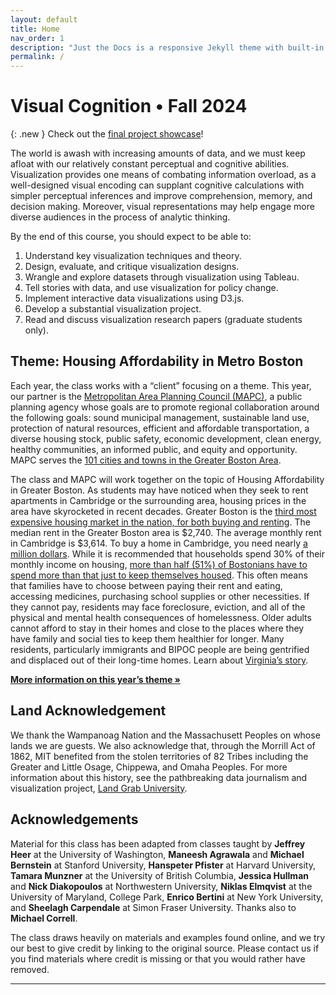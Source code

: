 ```yaml
---
layout: default
title: Home
nav_order: 1
description: "Just the Docs is a responsive Jekyll theme with built-in search that is easily customizable and hosted on GitHub Pages."
permalink: /
---
```


# Visual Cognition • Fall 2024 

{: .new }
Check out the [final project showcase](https://vis-society.github.io/final-project/showcase/)! 

The world is awash with increasing amounts of data, and we must keep afloat with our relatively constant perceptual and cognitive abilities. Visualization provides one means of combating information overload, as a well-designed visual encoding can supplant cognitive calculations with simpler perceptual inferences and improve comprehension, memory, and decision making. Moreover, visual representations may help engage more diverse audiences in the process of analytic thinking.

By the end of this course, you should expect to be able to:

1. Understand key visualization techniques and theory.
2. Design, evaluate, and critique visualization designs.
3. Wrangle and explore datasets through visualization using Tableau.
4. Tell stories with data, and use visualization for policy change.
5. Implement interactive data visualizations using D3.js.
6. Develop a substantial visualization project.
7. Read and discuss visualization research papers (graduate students only).

## Theme: Housing Affordability in Metro Boston

Each year, the class works with a “client” focusing on a theme. This year, our partner is the [Metropolitan Area Planning Council (MAPC)], a public planning agency whose goals are to promote regional collaboration around the following goals: sound municipal management, sustainable land use, protection of natural resources, efficient and affordable transportation, a diverse housing stock, public safety, economic development, clean energy, healthy communities, an informed public, and equity and opportunity. MAPC serves the [101 cities and towns in the Greater Boston Area].

The class and MAPC will work together on the topic of Housing Affordability in Greater Boston. As students may have noticed when they seek to rent apartments in Cambridge or the surrounding area, housing prices in the area have skyrocketed in recent decades. Greater Boston is the [third most expensive housing market in the nation, for both buying and renting]. The median rent in the Greater Boston area is $2,740. The average monthly rent in Cambridge is $3,614. To buy a home in Cambridge, you need nearly [a million dollars]. While it is recommended that households spend 30% of their monthly income on housing, [more than half (51%) of Bostonians have to spend more than that just to keep themselves housed]. This often means that families have to choose between paying their rent and eating, accessing medicines, purchasing school supplies or other necessities. If they cannot pay, residents may face foreclosure, eviction, and all of the physical and mental health consequences of homelessness. Older adults cannot afford to stay in their homes and close to the places where they have family and social ties to keep them healthier for longer. Many residents, particularly immigrants and BIPOC people are being gentrified and displaced out of their long-time homes. Learn about [Virginia’s story].

[**More information on this year’s theme »**](https://vis-society.github.io/theme)

## Land Acknowledgement
We thank the Wampanoag Nation and the Massachusett Peoples on whose lands we are guests. We also acknowledge that, through the Morrill Act of 1862, MIT benefited from the stolen territories of 82 Tribes including the Greater and Little Osage, Chippewa, and Omaha Peoples. For more information about this history, see the pathbreaking data journalism and visualization project, [Land Grab University].

## Acknowledgements
Material for this class has been adapted from classes taught by **Jeffrey Heer** at the University of Washington, **Maneesh Agrawala** and **Michael Bernstein** at Stanford University, **Hanspeter Pfister** at Harvard University, **Tamara Munzner** at the University of British Columbia, **Jessica Hullman** and **Nick Diakopoulos** at Northwestern University, **Niklas Elmqvist** at the University of Maryland, College Park, **Enrico Bertini** at New York University, and **Sheelagh Carpendale** at Simon Fraser University. Thanks also to **Michael Correll**.

The class draws heavily on materials and examples found online, and we try our best to give credit by linking to the original source. Please contact us if you find materials where credit is missing or that you would rather have removed.



----

[Metropolitan Area Planning Council (MAPC)]:https://www.mapc.org/aboutus/
[101 cities and towns in the Greater Boston Area]:https://www.mapc.org/get-involved/subregions/
[third most expensive housing market in the nation, for both buying and renting]:https://www.mapc.org/wp-content/uploads/2021/12/10.-MC2050-Homes-for-Everyone-Brief.pdf
[a million dollars]:https://www.zillow.com/home-values/3934/cambridge-ma/
[more than half (51%) of Bostonians have to spend more than that just to keep themselves housed]:https://homesforprofit.mapc.org/report
[Virginia’s story]:https://www.youtube.com/watch?v=j1CjWHoiI9Y
[More information on this year’s theme »]:https://vis-society.github.io/theme
[Land Grab University]:https://www.landgrabu.org/universities/massachusetts-institute-of-technology

